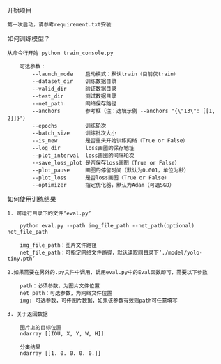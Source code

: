 开始项目

    第一次启动，请参考requirement.txt安装

如何训练模型？

    从命令行开始 python train_console.py
    
        可选参数：
            --launch_mode    启动模式：默认train（目前仅train）
            --dataset_dir    训练数据目录
            --valid_dir      验证数据目录
            --test_dir       测试数据目录
            --net_path       网络保存路径
            --anchors        参考框（注：选填示例 --anchors "{\"13\": [[1, 2]]}"）
            --epochs         训练轮次
            --batch_size     训练批次大小
            --is_new         是否重头开始训练网络（True or False）
            --log_dir        loss画图的保存地址
            --plot_interval  loss画图的间隔轮次
            --save_loss_plot 是否保存loss画图（True or False）
            --plot_pause     画图的停留时间（默认为0.001，单位为秒）
            --plot_loss      是否loss画图（True or False）
            --optimizer      指定优化器，默认为Adam（可选SGD）

如何使用训练结果

    1. 可运行目录下的文件‘eval.py’
    
        python eval.py --path img_file_path --net_path(optional) net_file_path
        
        img_file_path：图片文件路径
        net_file_path：可指定网络文件路径，默认读取同目录下‘./model/yolo-tiny.pth’
    
    2.如果需要在另外的.py文件中调用，调用eval.py中的Eval函数即可，需要以下参数
    
        path：必须参数，为图片文件位置
        net_path：可选参数，为网络文件位置
        img: 可选参数，可传图片数据，如果该参数有效则path可任意填写
        
    3. 关于返回数据
        
        图片上的目标位置
        ndarray [[IOU, X, Y, W, H]]
        
        分类结果
        ndarray [[1. 0. 0. 0. 0.]]
